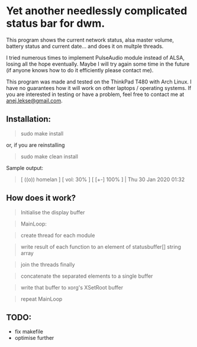 # Yet another needlessly complicated status bar for dwm.

This program shows the current network status, alsa master volume, battery status and current date... and does it on multple threads.

I tried numerous times to implement PulseAudio module instead of ALSA, losing all the hope eventually. Maybe I will try again some time in the future (if anyone knows how to do it efficiently please contact me).

This program was made and tested on the ThinkPad T480 with Arch Linux. I have no guarantees how it will work on other laptops / operating systems. If you are interested in testing or have a problem, feel free to contact me at anej.lekse@gmail.com.

## Installation:

>sudo make install

or, if you are reinstalling 

>sudo make clean install

Sample output:

>[ ((o)) homelan ] [ vol: 30% ] [ [+-] 100% ] | Thu 30 Jan 2020 01:32

## How does it work?

> Initialise the display buffer


> MainLoop: 

> create thread for each module 

> write result of each function to an element of statusbuffer[] string array

> join the threads finally

> concatenate the separated elements to a single buffer

> write that buffer to xorg's XSetRoot buffer 

> repeat MainLoop

## TODO:

- fix makefile
- optimise further
